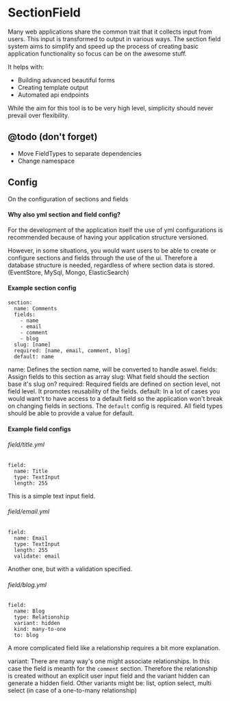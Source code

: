 # SectionField

Many web applications share the common trait that it collects input from users. This input is transformed to output in various ways. The section field system aims to simplify and speed up the process of creating basic application functionality so focus can be on the awesome stuff.

It helps with: 
- Building advanced beautiful forms
- Creating template output
- Automated api endpoints

While the aim for this tool is to be very high level, simplicity should never prevail over flexibility.

## @todo (don't forget)

- Move FieldTypes to separate dependencies
- Change namespace

## Config

On the configuration of sections and fields

#### Why also yml section and field config?

For the development of the application itself the use of yml configurations is recommended because of having your application structure versioned.

However, in some situations, you would want users to be able to create or configure sections and fields through the use of the ui. Therefore a database structure is needed, regardless of where section data is stored. (EventStore, MySql, Mongo, ElasticSearch)

#### Example section config

	section:
      name: Comments
      fields:
        - name
        - email
        - comment
        - blog
      slug: [name]
      required: [name, email, comment, blog]
      default: name
    
name: Defines the section name, will be converted to handle aswel.
fields: Assign fields to this section as array
slug: What field should the section base it's slug on?
required: Required fields are defined on section level, not field level. It promotes reusability of the fields.
default: In a lot of cases you would want't to have access to a default field so the application won't break on changing fields in sections. The `default` config is required. All field types should be able to provide a value for default.

#### Example field configs

  ###### field/title.yml
	field:
	  name: Title
	  type: TextInput
	  length: 255
    
This is a simple text input field.

  ###### field/email.yml
	field:
	  name: Email
	  type: TextInput
	  length: 255
	  validate: email
	  
Another one, but with a validation specified.
	  
  ###### field/blog.yml
	field:
	  name: Blog
	  type: Relationship
	  variant: hidden
	  kind: many-to-one
	  to: blog

A more complicated field like a relationship requires a bit more explanation.

variant: There are many way's one might associate relationships. In this case the field is meanth for the `comment` section. Therefore the relationship is created without an explicit user input field and the variant hidden can generate a hidden field. Other variants might be: list, option select, multi select (in case of a one-to-many relationship)
